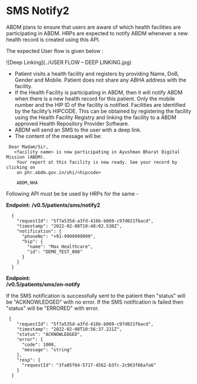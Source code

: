 #  SMS Notify2  #
ABDM plans to ensure that users are aware of which health facilities are participating in ABDM. HRPs are expected to notify ABDM whenever a new health record is created using this API.

The expected User flow is given below :

![Deep Linking](../USER FLOW – DEEP LINKING.jpg)

- Patient visits a health facility and registers by providing Name, DoB, Gender and Mobile. Patient does not share any ABHA address with the facility.
- If the Health Facility is participating in ABDM, then it will notify ABDM when there is a new health record for this patient. Only the mobile number and the HIP ID of the facility is notified. Facilities are identified by the facility’s HIPCODE. This can be obtained by registering the facility using the Health Facility Registry and linking the facility to a ABDM approved Health Repository Provider Software.
- ABDM will send an SMS to the user with a deep link.
- The content of the message will be:
```
 Dear Madam/Sir,
   <facility name> is now participating in Ayushman Bharat Digital Mission (ABDM).
    Your report at this facility is now ready. See your record by clicking on
    on phr.abdm.gov.in/uhi/<hipcode>
    
    ABDM,NHA
 ```
Following API must be be used by HRPs for the same -

**Endpoint:**
**/v0.5/patients/sms/notify2**

```
  {
    "requestId": "5f7a535d-a3fd-416b-b069-c97d021fbacd",
    "timestamp": "2022-02-08T10:48:02.530Z",
    "notification": {
      "phoneNo": "+91-9999999999",
      "hip": {
        "name": "Max Healthcare",
        "id": "DEMO_TEST_008"
      }
    }
  }  
  ```
**Endpoint:**  
**/v0.5/patients/sms/on-notify**

If the SMS notification is successfully sent to the patient then "status" will be "ACKNOWLEDGED" with no error. If the SMS notification is failed then "status" will be "ERRORED" with error.

```
 {
    "requestId": "5f7a535d-a3fd-416b-b069-c97d021fbacd",
    "timestamp": "2022-02-08T10:56:37.221Z",
    "status": "ACKNOWLEDGED",
    "error": {
      "code": 1000,
      "message": "string"
    },
    "resp": {
      "requestId": "3fa85f64-5717-4562-b3fc-2c963f66afa6"
    }
  }
```
